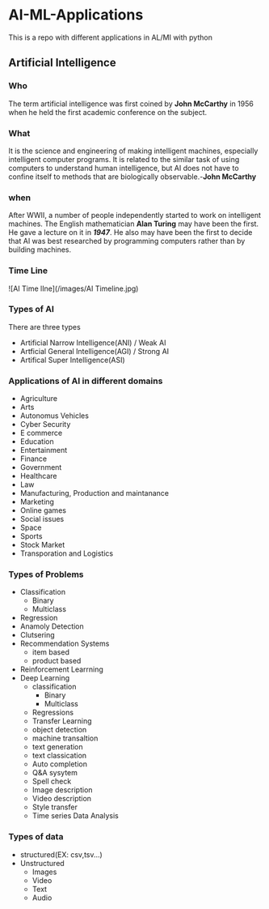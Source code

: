 # AI-ML-Applications
This is a repo with different applications in AL/MI with python

## Artificial Intelligence

### Who
The term artificial intelligence was first coined by **John McCarthy** in 1956 when he held the first academic conference on the subject.

### What

It is the science and engineering of making intelligent machines, especially intelligent computer programs. It is related to the similar task of using computers to understand human intelligence, but AI does not have to confine itself to methods that are biologically observable.-**John McCarthy**

### when 
After WWII, a number of people independently started to work on intelligent machines. The English mathematician **Alan Turing** may have
been the first. He gave a lecture on it in ***1947***. He also may have been the first to decide that AI was best researched by programming computers rather than by building machines.

### Time Line 
![AI Time lIne](/images/AI Timeline.jpg)

### Types of AI
There are three types
- Artificial Narrow Intelligence(ANI) / Weak AI
- Artficial General Intelligence(AGI) / Strong AI
- Artifical Super Intelligence(ASI)

### Applications of AI in different domains

- Agriculture
- Arts
- Autonomus Vehicles
- Cyber Security
- E commerce
- Education
- Entertainment
- Finance
- Government
- Healthcare
- Law
- Manufacturing, Production and maintanance
- Marketing
- Online games
- Social issues
- Space
- Sports
- Stock Market
- Transporation and Logistics

### Types of Problems
- Classification
  - Binary
  - Multiclass
- Regression
- Anamoly Detection
- Clutsering
- Recommendation Systems
  - item based
  - product based
- Reinforcement Learrning
- Deep Learning
  - classification
    - Binary
    - Multiclass
  - Regressions
  - Transfer Learning
  - object detection
  - machine transaltion
  - text generation
  - text classication
  - Auto completion
  - Q&A sysytem
  - Spell check
  - Image description
  - Video description
  - Style transfer
  - Time series Data Analysis
  
### Types of data
- structured(EX: csv,tsv...)
- Unstructured
  - Images
  - Video
  - Text
  - Audio
                                                                                                           
